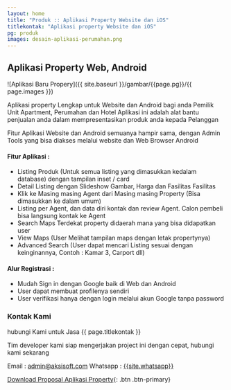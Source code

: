```yaml
---
layout: home
title: "Produk :: Aplikasi Property Website dan iOS"
titlekontak: "Aplikasi property Website dan iOS"
pg: produk
images: desain-aplikasi-perumahan.png
---
```


## Aplikasi Property Web, Android

![Aplikasi Baru Propery]({{ site.baseurl }}/gambar/{{page.pg}}/{{ page.images }})

Aplikasi property Lengkap untuk Website dan Android bagi anda Pemilik Unit Apartment, Perumahan dan Hotel
Aplikasi ini adalah alat bantu penjualan anda dalam mempresentasikan produk anda kepada Pelanggan

Fitur Aplikasi Website dan Android semuanya hampir sama, dengan Admin Tools yang bisa diakses melalui website dan Web Browser Android

#### Fitur Aplikasi : 
- Listing Produk (Untuk semua listing yang dimasukkan kedalam database) dengan tampilan inset / card 
- Detail Listing dengan Slideshow Gambar, Harga dan Fasilitas Fasilitas
- Klik ke Masing masing Agent dari Masing masing Property (Bisa dimasukkan ke dalam umum)
- Listing per Agent, dan data diri kontak dan review Agent. Calon pembeli bisa langsung kontak ke Agent
- Search Maps Terdekat property didaerah mana yang bisa didapatkan user
- View Maps (User Melihat tampilan maps dengan letak propertynya)
- Advanced Search (User dapat mencari Listing sesuai dengan keinginannya, Contoh : Kamar 3, Carport dll)

#### Alur Registrasi :
- Mudah Sign in dengan Google baik di Web dan Android
- User dapat membuat profilenya sendiri
- User verifikasi hanya dengan login melalui akun Google tanpa password

### Kontak Kami

hubungi Kami untuk Jasa {{ page.titlekontak }}

Tim developer kami siap mengerjakan project ini dengan cepat, hubungi kami sekarang

Email : admin@aksisoft.com
Whatsapp : [{{site.whatsapp}}](https://wa.me/{{site.whatsapp_62}})

[Download Proposal Aplikasi Property](https://wa.me/{{site.whatsapp_62}}){: .btn .btn-primary}